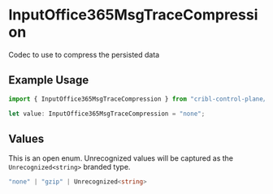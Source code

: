 # InputOffice365MsgTraceCompression

Codec to use to compress the persisted data

## Example Usage

```typescript
import { InputOffice365MsgTraceCompression } from "cribl-control-plane/models";

let value: InputOffice365MsgTraceCompression = "none";
```

## Values

This is an open enum. Unrecognized values will be captured as the `Unrecognized<string>` branded type.

```typescript
"none" | "gzip" | Unrecognized<string>
```